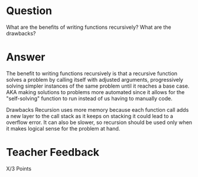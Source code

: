 # Question

What are the benefits of writing functions recursively? What are the drawbacks?

# Answer
The benefit to writing functions recursively is that a recursive function solves a problem by calling itself with adjusted arguments, progressively solving simpler instances of the same problem until it reaches a base case. AKA making solutions to problems more automated since it allows for the "self-solving" function to run instead of us having to manually code.

Drawbacks
Recursion uses more memory because each function call adds a new layer to the call stack as it keeps on stacking it could lead to a overflow error. It can also be slower, so recursion should be used only when it makes logical sense for the problem at hand.

# Teacher Feedback

X/3 Points